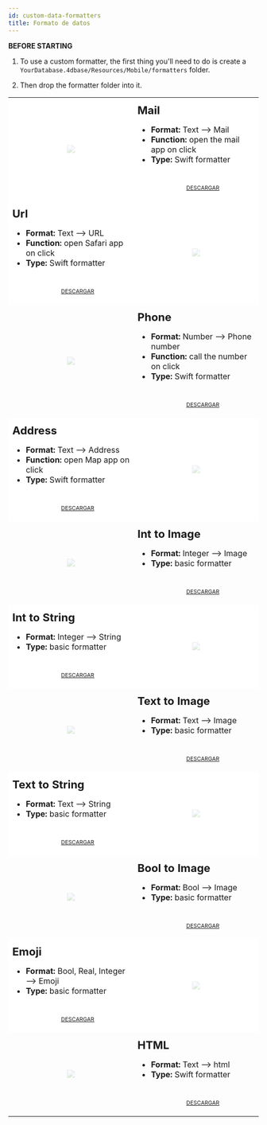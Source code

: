 ```yaml
---
id: custom-data-formatters
title: Formato de datos
---
```



<div class = "tips"> 

**BEFORE STARTING**

1. To use a custom formatter, the first thing you'll need to do is create a `YourDatabase.4dbase/Resources/Mobile/formatters` folder.

2. Then drop the formatter folder into it.</div> 

<div style="height: auto;">
  <table>
<col width="50%"> <col width="50%">   
<tr>
<td style="height: auto; vertical-align: middle;text-align: center; border-color: #FFFFFF;background-color: #FFFFFF">
<img style="max-height: 300px; opacity: 0.2" src="https://raw.githubusercontent.com/4d-for-ios/formatter-Mail/master/formatter.png" />
</td>

<td style="height: auto; vertical-align: middle;border-color: #FFFFFF;background-color: #FFFFFF">
<h1 style="margin-top: 10px; font-size:22px">
Mail
</h1>

<ul style="font-size:16px">
<li>
<strong>Format:</strong> Text ⟶ Mail
</li>
<li>
<strong>Function:</strong> open the mail app on click
</li>
<li>
<strong>Type:</strong> Swift formatter
</li>
<div style="text-align: center; margin-top: 40px;">
<p>
<a class="button" style="width: 50%; font-size: 11px" href="https://github.com/4d-for-ios/formatter-Mail/releases/latest/download/formatter-Mail.zip">DESCARGAR</a>
</p>
</div></td> </tr> 

<tr>
<td style="height: auto; vertical-align: middle;border-color: #FFFFFF;background-color: #FFFFFF">
<h1 style="margin-top: 10px; font-size:22px">
Url
</h1>

<ul style="font-size:16px">
<li>
<strong>Format:</strong> Text ⟶ URL
</li>
<li>
<strong>Function:</strong> open Safari app on click
</li>
<li>
<strong>Type:</strong> Swift formatter
</li>
<div style="text-align: center; margin-top: 40px;">
<p>
<a class="button" style="width: 50%; font-size: 11px" href="https://github.com/4d-for-ios/formatter-Url/releases/latest/download/formatter-Url.zip">DESCARGAR</a>
</p>
</div></td> 

<td style="height: auto; vertical-align: middle;text-align: center; border-color: #FFFFFF;background-color: #FFFFFF">
<img style="max-height: 300px; opacity: 0.2" src="https://raw.githubusercontent.com/4d-for-ios/formatter-Url/master/formatter.png" />
</td></tr> 

<tr>
<td style="height: auto; vertical-align: middle;text-align: center; border-color: #FFFFFF">
<img style="max-height: 300px; opacity: 0.2" src="https://raw.githubusercontent.com/4d-for-ios/formatter-Phone/master/formatter.png" />
</td>

<td style="height: auto; vertical-align: middle;border-color: #FFFFFF">
<h1 style="margin-top: 10px; font-size:22px">
Phone
</h1>

<ul style="font-size:16px">
<li>
<strong>Format:</strong> Number ⟶ Phone number
</li>
<li>
<strong>Function:</strong> call the number on click
</li>
<li>
<strong>Type:</strong> Swift formatter
</li>
<div style="text-align: center; margin-top: 40px;">
<p>
<a class="button" style="width: 50%; font-size: 11px" href="https://github.com/4d-for-ios/formatter-Phone/releases/latest/download/formatter-Phone.zip">DESCARGAR</a>
</p>
</div></td> </tr> 

<tr>
<td style="height: auto; vertical-align: middle;border-color: #FFFFFF;background-color: #FFFFFF">
<h1 style="margin-top: 10px; font-size:22px">
Address
</h1>

<ul style="font-size:16px">
<li>
<strong>Format:</strong> Text ⟶ Address
</li>
<li>
<strong>Function:</strong> open Map app on click
</li>
<li>
<strong>Type:</strong> Swift formatter
</li>
<div style="text-align: center; margin-top: 40px;">
<p>
<a class="button" style="width: 50%; font-size: 11px" href="https://github.com/4d-for-ios/formatter-Address/releases/latest/download/formatter-Address.zip">DESCARGAR</a>
</p>
</div></td> 

<td style="height: auto; vertical-align: middle;text-align: center; border-color: #FFFFFF;background-color: #FFFFFF">
<img style="max-height: 300px; opacity: 0.2" src="https://raw.githubusercontent.com/4d-for-ios/formatter-Address/master/formatter.png" />
</td></tr> 

<tr>
<td style="height: auto; vertical-align: middle;text-align: center; border-color: #FFFFFF">
<img style="max-height: 300px; opacity: 0.2" src="https://raw.githubusercontent.com/4d-for-ios/formatter-IntegerToImage/master/formatter.png" />
</td>

<td style="height: auto; vertical-align: middle;border-color: #FFFFFF">
<h1 style="margin-top: 10px; font-size:22px">
Int to Image
</h1>

<ul style="font-size:16px">
<li>
<strong>Format:</strong> Integer ⟶ Image
</li>
<li>
<strong>Type:</strong> basic formatter
</li>
<div style="text-align: center; margin-top: 40px;">
<p>
<a class="button" style="width: 50%; font-size: 11px" href="https://github.com/4d-for-ios/formatter-IntegerToImage/releases/latest/download/formatter-IntegerToImage.zip">DESCARGAR</a>
</p>
</div></td> </tr> 

<tr>
<td style="height: auto; vertical-align: middle;border-color: #FFFFFF;background-color: #FFFFFF">
<h1 style="margin-top: 10px; font-size:22px">
Int to String
</h1>

<ul style="font-size:16px">
<li>
<strong>Format:</strong> Integer ⟶ String
</li>
<li>
<strong>Type:</strong> basic formatter
</li>
<div style="text-align: center; margin-top: 40px;">
<p>
<a class="button" style="width: 50%; font-size: 11px" href="https://github.com/4d-for-ios/formatter-IntToString/releases/latest/download/formatter-IntToString.zip">DESCARGAR</a>
</p>
</div></td> 

<td style="height: auto; vertical-align: middle;text-align: center; border-color: #FFFFFF;background-color: #FFFFFF">
<img style="max-height: 300px; opacity: 0.2" src="https://raw.githubusercontent.com/4d-for-ios/formatter-IntToString/master/formatter.png" />
</td></tr> 

<tr>
<td style="height: auto; vertical-align: middle;text-align: center; border-color: #FFFFFF">
<img style="max-height: 300px; opacity: 0.2" src="https://raw.githubusercontent.com/4d-for-ios/formatter-TextToImage/master/formatter.png" />
</td>

<td style="height: auto; vertical-align: middle;border-color: #FFFFFF">
<h1 style="margin-top: 10px; font-size:22px">
Text to Image
</h1>

<ul style="font-size:16px">
<li>
<strong>Format:</strong> Text ⟶ Image
</li>
<li>
<strong>Type:</strong> basic formatter
</li>
<div style="text-align: center; margin-top: 40px;">
<p>
<a class="button" style="width: 50%; font-size: 11px" href="https://github.com/4d-for-ios/formatter-TextToImage/releases/latest/download/formatter-TextToImage.zip">DESCARGAR</a>
</p>
</div></td> </tr> 

<tr>
<td style="height: auto; vertical-align: middle;border-color: #FFFFFF;background-color: #FFFFFF">
<h1 style="margin-top: 10px; font-size:22px">
Text to String
</h1>

<ul style="font-size:16px">
<li>
<strong>Format:</strong> Text ⟶ String
</li>
<li>
<strong>Type:</strong> basic formatter
</li>
<div style="text-align: center; margin-top: 40px;">
<p>
<a class="button" style="width: 50%; font-size: 11px" href="https://github.com/4d-for-ios/formatter-TextToString/releases/latest/download/formatter-TextToString.zip">DESCARGAR</a>
</p>
</div></td> 

<td style="height: auto; vertical-align: middle;text-align: center; border-color: #FFFFFF;background-color: #FFFFFF">
<img style="max-height: 300px; opacity: 0.2" src="https://raw.githubusercontent.com/4d-for-ios/formatter-TextToString/master/formatter.png" />
</td></tr> 

<tr>
<td style="height: auto; vertical-align: middle;text-align: center; border-color: #FFFFFF">
<img style="max-height: 300px; opacity: 0.2" src="https://raw.githubusercontent.com/4d-for-ios/formatter-BoolToImage/master/formatter.png" />
</td>

<td style="height: auto; vertical-align: middle;border-color: #FFFFFF">
<h1 style="margin-top: 10px; font-size:22px">
Bool to Image
</h1>

<ul style="font-size:16px">
<li>
<strong>Format:</strong> Bool ⟶ Image
</li>
<li>
<strong>Type:</strong> basic formatter
</li>
<div style="text-align: center; margin-top: 40px;">
<p>
<a class="button" style="width: 50%; font-size: 11px" href="https://github.com/4d-for-ios/formatter-BoolToImage/releases/latest/download/formatter-BoolToImage.zip">DESCARGAR</a>
</p>
</div></td> </tr> 

<tr>
<td style="height: auto; vertical-align: middle;border-color: #FFFFFF;background-color: #FFFFFF">
<h1 style="margin-top: 10px; font-size:22px">
Emoji
</h1>

<ul style="font-size:16px">
<li>
<strong>Format:</strong> Bool, Real, Integer ⟶ Emoji
</li>
<li>
<strong>Type:</strong> basic formatter
</li>
<div style="text-align: center; margin-top: 40px;">
<p>
<a class="button" style="width: 50%; font-size: 11px" href="https://github.com/4d-for-ios/formatter-Emoji/releases/latest/download/formatter-Emoji.zip">DESCARGAR</a>
</p>
</div></td> 

<td style="height: auto; vertical-align: middle;text-align: center; border-color: #FFFFFF;background-color: #FFFFFF">
<img style="max-height: 300px; opacity: 0.2" src="https://raw.githubusercontent.com/4d-for-ios/formatter-Emoji/master/formatter.png" />
</td></tr> 

<tr>
<td style="height: auto; vertical-align: middle;text-align: center; border-color: #FFFFFF">
<img style="max-height: 300px; opacity: 0.2" src="https://raw.githubusercontent.com/4d-for-ios/formatter-HTML/master/formatter.png" />
</td>

<td style="height: auto; vertical-align: middle;border-color: #FFFFFF">
<h1 style="margin-top: 10px; font-size:22px">
HTML
</h1>

<ul style="font-size:16px">
<li>
<strong>Format:</strong> Text ⟶ html
</li>
<li>
<strong>Type:</strong> Swift formatter
</li>
<div style="text-align: center; margin-top: 40px;">
<p>
<a class="button" style="width: 50%; font-size: 11px" href="https://github.com/4d-for-ios/formatter-HTML/releases/latest/download/formatter-HTML.zip">DESCARGAR</a>
</p>
</div></td> </tr> </table> </div>
